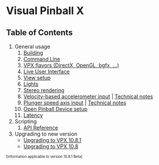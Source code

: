 # Visual Pinball X

## Table of Contents
1. General usage
   1. [Building](make/README.md)
   2. [Command Line](<Command Line.md>)
   3. [VPX flavors (DirectX, OpenGL, bgfx, ...)](<Build Differences.md>)
   4. [Live User Interface](LiveUI.md)
   5. [View setup](<View Setup.md>)
   6. [Lights](Lights.md)
   7. [Stereo rendering](Stereo.md)
   8. [Velocity-based accelerometer input](<Accelerometer Velocity Input User Guide.md>) | [Technical notes](<Accelerometer Velocity Input Tech Note.md>)
   9. [Plunger speed axis input](<Plunger Velocity Input User Guide.md>) | [Technical notes](<Plunger Velocity Input Tech Note.md>)
   10. [Open Pinball Device setup](<Open Pinball Device User Guide.md>)
   11. [Latency](Latency.md)
2. Scripting
   1. [API Reference](<Script API Reference.md>)
3. Upgrading to new version
   - [Upgrading to VPX 10.8.1](<Upgrading Table 10.8.1.md>)
   - [Upgrading to VPX 10.8](<Upgrading Table 10.8.md>)

<sub><sup>[Information applicable to version 10.8.1 Beta]</sup></sub>
